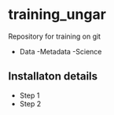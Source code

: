 # training_ungar
Repository for training on git

- Data
-Metadata
-Science

## Installaton details


- Step 1
- Step 2


